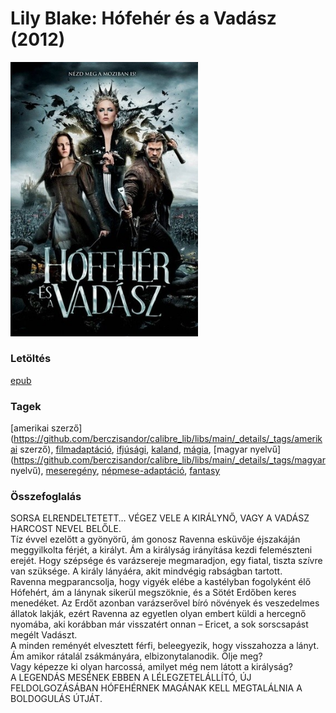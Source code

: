 # <a name="id_618">Lily Blake: Hófehér és a Vadász (2012)</a>
<img src="https://github.com/BercziSandor/calibre_lib/raw/main/libs/main/Lily%20Blake/Hofeher%20es%20a%20vadasz%20%28618%29/cover.jpg" alt="cover" width="300"/>

### Letöltés
[epub](https://github.com/BercziSandor/calibre_lib/raw/main/libs/main/Lily%20Blake/Hofeher%20es%20a%20vadasz%20%28618%29/Hofeher%20es%20a%20Vadasz%20-%20Lily%20Blake.epub)

### Tagek
[amerikai szerző](https://github.com/berczisandor/calibre_lib/libs/main/_details/_tags/amerikai szerző), [filmadaptáció](https://github.com/berczisandor/calibre_lib/libs/main/_details/_tags/filmadaptáció), [ifjúsági](https://github.com/berczisandor/calibre_lib/libs/main/_details/_tags/ifjúsági), [kaland](https://github.com/berczisandor/calibre_lib/libs/main/_details/_tags/kaland), [mágia](https://github.com/berczisandor/calibre_lib/libs/main/_details/_tags/mágia), [magyar nyelvű](https://github.com/berczisandor/calibre_lib/libs/main/_details/_tags/magyar nyelvű), [meseregény](https://github.com/berczisandor/calibre_lib/libs/main/_details/_tags/meseregény), [népmese-adaptáció](https://github.com/berczisandor/calibre_lib/libs/main/_details/_tags/népmese-adaptáció), [fantasy](https://github.com/berczisandor/calibre_lib/libs/main/_details/_tags/fantasy)

### Összefoglalás
<div>
<p>SORSA ​ELRENDELTETETT… VÉGEZ VELE A KIRÁLYNŐ, VAGY A VADÁSZ HARCOST NEVEL BELŐLE.<br>Tíz évvel ezelőtt a gyönyörű, ám gonosz Ravenna esküvője éjszakáján meggyilkolta férjét, a királyt. Ám a királyság irányítása kezdi felemészteni erejét. Hogy szépsége és varázsereje megmaradjon, egy fiatal, tiszta szívre van szüksége. A király lányáéra, akit mindvégig rabságban tartott.<br>Ravenna megparancsolja, hogy vigyék elébe a kastélyban fogolyként élő Hófehért, ám a lánynak sikerül megszöknie, és a Sötét Erdőben keres menedéket. Az Erdőt azonban varázserővel bíró növények és veszedelmes állatok lakják, ezért Ravenna az egyetlen olyan embert küldi a hercegnő nyomába, aki korábban már visszatért onnan – Ericet, a sok sorscsapást megélt Vadászt.<br>A minden reményét elvesztett férfi, beleegyezik, hogy visszahozza a lányt. Ám amikor rátalál zsákmányára, elbizonytalanodik. Ölje meg?<br>Vagy képezze ki olyan harcossá, amilyet még nem látott a királyság?<br>A LEGENDÁS MESÉNEK EBBEN A LÉLEGZETELÁLLÍTÓ, ÚJ FELDOLGOZÁSÁBAN HÓFEHÉRNEK MAGÁNAK KELL MEGTALÁLNIA A BOLDOGULÁS ÚTJÁT.</p></div>


